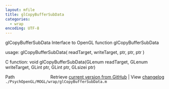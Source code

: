 ```yaml
---
layout: mfile
title: glCopyBufferSubData
categories:
  - wrap
encoding: UTF-8
---
```


glCopyBufferSubData  Interface to OpenGL function glCopyBufferSubData

usage:  glCopyBufferSubData( readTarget, writeTarget, ptr, ptr, ptr )

C function:  void glCopyBufferSubData(GLenum readTarget, GLenum writeTarget, GLint ptr, GLint ptr, GLsizei ptr)


<div class="code_header" style="text-align:right;">
  <span style="float:left;">Path&nbsp;&nbsp;</span> <span class="counter">Retrieve <a href=
  "https://raw.github.com/Psychtoolbox-3/Psychtoolbox-3/beta/./PsychOpenGL/MOGL/wrap/glCopyBufferSubData.m">current version from GitHub</a> | View <a href=
  "https://github.com/Psychtoolbox-3/Psychtoolbox-3/commits/beta/./PsychOpenGL/MOGL/wrap/glCopyBufferSubData.m">changelog</a></span>
</div>
<div class="code">
  <code>./PsychOpenGL/MOGL/wrap/glCopyBufferSubData.m</code>
</div>
